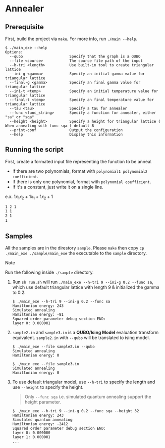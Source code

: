 # Annealer

## Prerequisite

First, build the project via `make`. For more info, run `./main --help`.

```shell
$ ./main_exe --help
Options:
  --qubo                     Specify that the graph is a QUBO
  --file <source>            The source file path of the input
  --h-tri <length>           Use built-in tool to create triangular lattice
  --ini-g <gamma>            Specify an initial gamma value for triangular lattice
  --final-g <gamma>          Specify an final gamma value for triangular lattice
  --ini-t <temp>             Specify an initial temperature value for triangular lattice
  --final-t <temp>           Specify an final temperature value for triangular lattice
  --tau <tau>                Specify a tau for annealer
  --func <func_string>       Specify a function for annealer, either "sa" or "sqa"
  --height <height>          Specify a height for triangular lattice ( When annealing with func sqa ) default 8
  --print-conf               Output the configuration
  --help                     Display this information
```

## Running the script

First, create a formated input file representing the function to be anneal.

- If there are two polynomials, format with `polynomial1 polynomial2 coefficient`.
- If there is only one polynomial, format with `polynomial coefficient`.
- If it's a constant, just write it on a single line.

e.x. $1 x_1 x_2 + 1 x_1 + 1 x_2 + 1$

```txt
1 2 1
1 1
2 1
1
```

## Samples

All the samples are in the direstory `sample`. Please `make` then copy `cp ./main_exe ./sample/main_exe` the executable to the `sample` directory.

> [!NOTE]  
> Run the following inside `./sample` directory.

1. Run `sh run.sh` will run `./main_exe --h-tri 9 --ini-g 0.2 --func sa`, which use default triangular lattice with length 9 & initialized the gamma to 0.2.

   ```shell
   $ ./main_exe --h-tri 9 --ini-g 0.2 --func sa
   Hamiltonian energy: 243
   Simulated annealing
   Hamiltonian energy: -81
   Squared order parameter debug section END:
   layer 0: 0.000001
   ```

2. `sample2.in` and `sample3.in` is a **QUBO/Ising Model** evaluation transform equivalent. `sample2.in` with `--qubo` will be translated to ising model.

   ```shell
   $ ./main_exe --file sample2.in --qubo
   Simulated annealing
   Hamiltonian energy: 0

   $ ./main_exe --file sample3.in
   Simulated annealing
   Hamiltonian energy: 0
   ```

3. To use default triangular model, use `--h-tri` to specify the length and use `--height` to specify the height.

   > Only `--func sqa` i.e. simulated quantum annealing support the height parameter.

   ```shell
   $ ./main_exe --h-tri 9 --ini-g 0.2 --func sqa --height 32
   Hamiltonian energy: 243
   Simulated quantum annealing
   Hamiltonian energy: -2412
   Squared order parameter debug section END:
   layer 0: 0.000000
   layer 1: 0.000001
   ...
   ```
